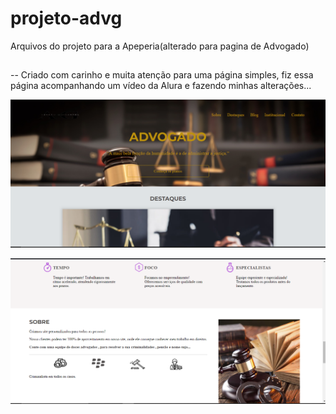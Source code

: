 # projeto-advg

Arquivos do projeto para a Apeperia(alterado para pagina de Advogado)

##

-- Criado com carinho e muita atenção para uma página simples, fiz essa página acompanhando um vídeo da Alura e fazendo minhas alterações...


<p alin="center">
   <img src="./projeto-apeperia/img/Screenshot-ADVG1.png">
</p>

<p alin="center">
   <img src="./projeto-apeperia/img/Screenshot-ADVG2.png">
</p>
